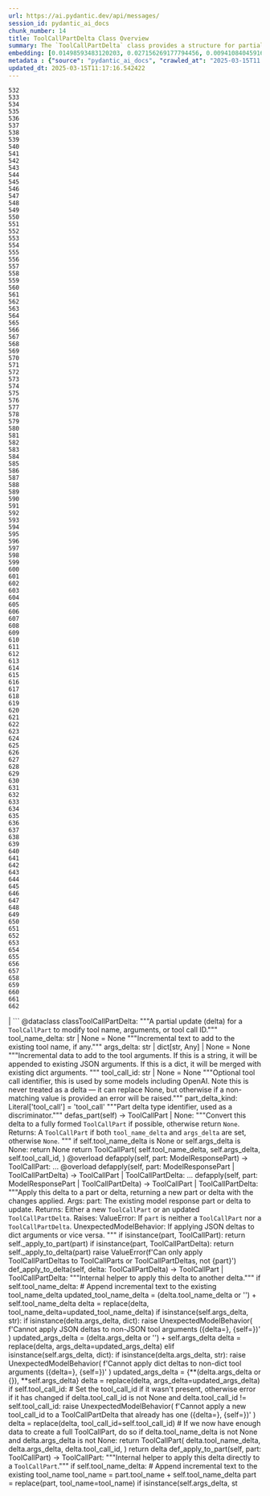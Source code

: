 ```yaml
---
url: https://ai.pydantic.dev/api/messages/
session_id: pydantic_ai_docs
chunk_number: 14
title: ToolCallPartDelta Class Overview
summary: The `ToolCallPartDelta` class provides a structure for partial updates to a `ToolCallPart`, allowing modifications to the tool name, arguments, and tool call ID. It includes a string for incremental text to add to the tool name and a flexible argument type that can either append to JSON arguments or merge dictionaries.
embedding: [0.01498593483120203, 0.027156269177794456, 0.009410840459167957, -0.003017079783603549, 0.006156576797366142, 0.009390437975525856, -0.019199134781956673, -0.0051109278574585915, -0.023504147306084633, 0.015516410581767559, 0.012976248748600483, -0.01320068072527647, 0.02383059449493885, -0.03868390992283821, 0.013710753060877323, 0.005758720450103283, -0.02425905503332615, 0.006783966440707445, 0.008064248599112034, 0.05912762135267258, -0.010073934681713581, -0.03762295842170715, 0.04566170275211334, 0.008814055472612381, 0.0260953176766634, -0.01958679035305977, 0.01430243719369173, 0.003573058871552348, -0.044274307787418365, -0.04345818981528282, 0.050476789474487305, -0.007855119183659554, -0.016352929174900055, 0.004940053913742304, -0.0015659230994060636, 0.008768148720264435, 0.03395043686032295, 0.024544697254896164, -0.009171106852591038, 0.005600597709417343, -0.012139729224145412, -0.02993106283247471, -0.017403678968548775, 0.06120871752500534, -0.03239981457591057, 0.02142305113375187, -0.012445772998034954, 0.018454428762197495, -0.018495233729481697, 0.0021486810874193907, 0.03705167770385742, 7.922066288301721e-05, 0.0035169508773833513, -0.010252460837364197, 0.01039018016308546, 0.00040869571967050433, -0.027849966660141945, -0.030461538583040237, 0.015934670343995094, -0.020872173830866814, -0.04696749150753021, -0.02309609018266201, -0.011180792935192585, 0.01800556480884552, -0.03833705931901932, 0.008763047866523266, -0.017036426812410355, 0.05280272290110588, -0.0016143799293786287, -0.027686743065714836, 0.011201195418834686, 0.03780658543109894, -0.06214725226163864, -0.022402390837669373, 0.003925009164959192, -0.0020517671946436167, -0.0215250663459301, 0.021933123469352722, 0.013588335365056992, 0.009048689156770706, -0.01570003665983677, 0.004957906436175108, 0.004024473484605551, 0.037561751902103424, -0.03823504596948624, -0.060025349259376526, -0.038133032619953156, -0.03958163782954216, 0.00823767390102148, -0.03468494117259979, -0.0293393786996603, -0.02766634151339531, -0.014424854889512062, 0.0018145834328606725, 0.03137966990470886, -0.01628151908516884, 0.009599567390978336, 0.020382503047585487, 0.0028487558010965586, 0.011303209699690342, -0.004136689472943544, -0.000814203463960439, 0.004968107677996159, 0.015149158425629139, 0.051048070192337036, -0.020239682868123055, -0.002368012210354209, 0.002069619717076421, -0.02746231108903885, -0.01361893955618143, -0.020239682868123055, -0.0056822095066308975, 0.017179246991872787, 0.02146385796368122, -0.03488897159695625, -0.018505435436964035, -0.01668957807123661, 0.04888536408543587, -0.02142305113375187, -0.0622696690261364, -0.058760371059179306, -0.054883819073438644, -0.012976248748600483, -0.030563553795218468, -0.0180667731910944, 0.02242279425263405, -0.01774032786488533, -0.004164743237197399, -0.044968005269765854, -0.006783966440707445, -0.013975990936160088, 0.02986985445022583, -0.04741635546088219, 0.008640631102025509, -0.018301406875252724, -0.028074398636817932, -0.04566170275211334, 0.05480220541357994, -0.03017589822411537, -0.022708434611558914, -0.0010086686816066504, -0.008941574022173882, -0.020974187180399895, -0.043131742626428604, -0.0247283224016428, 0.028217218816280365, 0.009196610189974308, 0.017811737954616547, -0.05606718733906746, -0.0077582052908837795, 0.005605698563158512, 0.02446308545768261, 0.024442682042717934, 0.007513370364904404, 0.006029058713465929, 0.027645938098430634, -0.014720696955919266, 0.041030243039131165, 0.04998712241649628, -0.01884208433330059, -0.03931640088558197, -0.022035138681530952, -0.013221083208918571, 0.020290689542889595, -0.0190053079277277, -0.03611314296722412, 0.011476635001599789, -0.033991243690252304, -0.07010438293218613, -0.024279458448290825, 0.01852583885192871, -0.051048070192337036, -0.03205296769738197, 0.004723272752016783, -0.02803359366953373, -0.02536081336438656, -0.018291205167770386, -0.04341738298535347, -0.04602895677089691, -0.002184386132284999, -0.010043330490589142, -0.006620743311941624, -0.09246597439050674, -0.007528672460466623, -0.07300160080194473, -0.05382286757230759, -0.003889304120093584, 0.042438045144081116, -0.010925756767392159, 0.012782420963048935, 0.017026225104928017, 0.021014994010329247, 0.05300674960017204, 0.005039517767727375, -0.007681694347411394, -0.015598022378981113, 0.05741377919912338, 0.019974445924162865, 0.05170096457004547, 0.0015276676276698709, 0.035031791776418686, 0.04509042203426361, 0.032359007745981216, -0.02787037007510662, 0.04064258933067322, -0.015669431537389755, -0.01480230875313282, 0.011048173531889915, -0.01498593483120203, -0.06651347130537033, -0.04725313186645508, -0.03733731806278229, -0.021851513534784317, 0.045702509582042694, 0.014965531416237354, -0.013119068928062916, -0.01606728881597519, -0.011180792935192585, -0.002670230343937874, 0.056516051292419434, -0.013914782553911209, 0.04460075497627258, 0.02676861360669136, -0.010660518892109394, -0.018750270828604698, -0.011119583621621132, -0.015230769291520119, -0.07092050462961197, 0.005636302754282951, 0.03182853385806084, -0.03464413434267044, -0.018138183280825615, 0.0009353457135148346, 0.00326701533049345, 0.004475887399166822, -0.09956618398427963, -0.00308338925242424, -0.03470534458756447, 0.005743418354541063, 0.012660003267228603, -0.04135669022798538, 0.005029316525906324, -0.03327713906764984, 0.019780617207288742, -0.004991061054170132, 0.020249884575605392, 0.044070277363061905, -0.01393518503755331, 0.015547014772891998, 0.01430243719369173, 0.05753619596362114, -0.02672780677676201, 0.03725570812821388, -0.018454428762197495, -0.015577618964016438, -0.00026858513592742383, 0.02172909490764141, 0.013006852939724922, -0.061657581478357315, 0.04056097939610481, 0.030992014333605766, -0.009410840459167957, -0.03684764727950096, -0.00949755311012268, 0.014904323033988476, 0.015077747404575348, 0.03880632668733597, 0.03805141896009445, 0.06271853297948837, -0.0019038461614400148, 0.01464928686618805, 0.01946437358856201, 0.022504406049847603, 0.012007110752165318, -0.007518471218645573, -0.01780153624713421, 0.02986985445022583, 0.05463898181915283, 0.019913237541913986, -0.03817383944988251, -0.0011329988483339548, 0.013700551353394985, 0.029155753552913666, 0.0036725231911987066, -0.007039002608507872, 0.009482250548899174, 0.001993109006434679, -0.032256994396448135, -0.03637838363647461, -0.009512854740023613, 0.01183368545025587, -0.014883920550346375, 0.04137709364295006, -0.05239466205239296, -0.023320522159337997, 0.0012012211373075843, 0.019862229004502296, -0.053945284336805344, -0.014822711236774921, -0.05623041093349457, -0.0421932116150856, 0.017607707530260086, -0.014037199318408966, 0.056189604103565216, 0.01464928686618805, 0.018872687593102455, 0.001073065330274403, -0.05880117788910866, -0.008003040216863155, -0.02136184275150299, 0.0275031179189682, 0.03191014379262924, -0.032991498708724976, -0.02629934623837471, -0.03244062140583992, 0.008910969831049442, 0.015057344920933247, 0.012996651232242584, 0.0006018857238814235, 0.0022353935055434704, 0.031726520508527756, -0.028910918161273003, 0.004271858371794224, 0.010466691106557846, 0.032216187566518784, 0.04321335628628731, -0.03878592327237129, 0.02693183720111847, 0.0023947912268340588, 0.0054934825748205185, -0.02115781418979168, -0.011405224911868572, -0.02583007887005806, 0.029625020921230316, -0.011792879551649094, 0.049946315586566925, 0.0004523707029875368, -0.011017569340765476, -0.014781905338168144, 0.02550363354384899, -0.05627121403813362, -0.019494976848363876, -0.036664023995399475, -0.04309093952178955, 0.011884693056344986, 0.011242001317441463, 0.018178990110754967, 0.03762295842170715, -0.009625070728361607, 0.047579579055309296, -0.03364439308643341, 0.001449881587177515, 0.005123679991811514, 0.006814570631831884, -0.04525364562869072, 0.039663251489400864, 0.003371580271050334, -0.03060435876250267, 0.015414395369589329, -0.00921191181987524, -0.008125457912683487, 0.023340925574302673, 0.021647483110427856, -0.03274666517972946, -0.026013705879449844, 0.027625534683465958, -0.047008294612169266, -0.027360297739505768, -0.020749755203723907, -0.04525364562869072, 0.046273790299892426, 0.042397238314151764, -0.029257766902446747, 0.05863795429468155, -0.0642283484339714, -0.010680921375751495, 0.028360038995742798, -0.007605183403939009, 0.013649544678628445, 0.02876809798181057, 0.03276706859469414, 0.06218805909156799, -0.009395538829267025, 0.009007883258163929, -0.0029150652699172497, 0.023014478385448456, 0.004157091956585646, -0.005621000658720732, -0.019801020622253418, 0.016465146094560623, 0.04513122886419296, -0.06251450628042221, 0.009380236268043518, 0.017964759841561317, -0.014026998542249203, 0.02456509880721569, 0.023606162518262863, 0.014526869170367718, 0.04982389882206917, -0.02146385796368122, -0.009818898513913155, 0.03780658543109894, -0.012160132639110088, -0.03307311236858368, -0.01732206717133522, 0.04476397484540939, 0.052353858947753906, 0.0065697357058525085, 0.03627636656165123, 0.016597764566540718, 0.07936730235815048, -0.030196301639080048, 0.01628151908516884, 0.01775052770972252, 0.061820805072784424, -0.036357980221509933, 0.02787037007510662, 0.02993106283247471, 0.048477306962013245, -0.024850739166140556, -0.014169818721711636, 0.010752331465482712, -0.017077231779694557, -0.07214467972517014, -0.009900510311126709, 0.047742802649736404, -0.022504406049847603, 0.002281300025060773, 0.03825544938445091, -0.03250183165073395, 0.029094545170664787, -0.0010819915914908051, 0.0260953176766634, -0.037867795675992966, 0.0016539106145501137, -0.024789530783891678, -0.04009171202778816, 0.036235563457012177, -0.010976763442158699, 0.022810449823737144, 0.015098150819540024, -0.018780875951051712, 0.006743160542100668, 0.03764336183667183, -0.07251192629337311, 0.022381987422704697, -0.0044937399215996265, -0.0194745734333992, -0.001147025846876204, -0.009823999367654324, -0.016495749354362488, 0.03954083099961281, 0.010854345746338367, -0.013608738780021667, 0.025217993184924126, -0.05610799416899681, 0.053618837147951126, -0.020504921674728394, 0.05353722721338272, -0.00397601630538702, 0.027584729716181755, -0.005845432635396719, -0.011854088865220547, 0.018882889300584793, -0.03490937128663063, -0.027115462347865105, -0.0011527641909196973, 0.0031726518645882607, -0.03307311236858368, 0.0003125788934994489, 0.0051389820873737335, 0.08381514251232147, 0.0384390763938427, -0.004557499196380377, -0.04451914131641388, -0.03460332751274109, 0.03870431333780289, -0.03050234541296959, 0.01446566078811884, 0.037663765251636505, 0.0008180290460586548, -0.055087845772504807, 0.002864057896658778, -0.0034480912145227194, 0.03864310309290886, 0.026217734441161156, -0.02956381067633629, 0.016944613307714462, -0.0033358752261847258, -0.0641467347741127, -0.0009493727120570838, 0.0017674018163233995, -0.004723272752016783, -0.00599845452234149, 0.05374125391244888, 0.06006615608930588, -0.0006777590606361628, -0.014067803509533405, 0.03611314296722412, -0.006120871752500534, -0.03466453775763512, -0.013700551353394985, 0.001252228394150734, 0.006151476409286261, 0.007064506411552429, 0.0180667731910944, 0.036766037344932556, 0.017760729417204857, -0.03301190212368965, 0.03870431333780289, -0.06749281287193298, 0.007610284257680178, 0.005564892664551735, -0.005200190935283899, 0.024605905637145042, 0.02172909490764141, -0.007013499271124601, -0.020647741854190826, 0.03356277942657471, 0.01737307570874691, -0.004259106703102589, 0.010359575971961021, 0.005993353668600321, -0.008620227687060833, -0.024850739166140556, -0.008686537854373455, -0.0026498273946344852, 0.010252460837364197, -0.02907414175570011, 0.026911433786153793, 0.04435591772198677, 0.039132773876190186, 0.013394508510828018, 0.001187194138765335, -0.01827080175280571, 0.0003388795303180814, 0.01758730597794056, 0.009339430369436741, -0.008910969831049442, 0.01076253317296505, 0.015547014772891998, 0.009390437975525856, 0.015710238367319107, 0.0006439667195081711, 0.006865577772259712, -0.003175202291458845, 0.03250183165073395, -0.0029048637952655554, 0.01149703748524189, -0.006544232368469238, -0.007732701487839222, -0.01727106049656868, 0.024483487010002136, -0.02713586576282978, 0.01073192898184061, 0.0003749034076463431, -0.00326701533049345, 0.03248142823576927, -0.006452419329434633, -0.05569993332028389, 0.026115721091628075, 0.005855634342879057, 0.04009171202778816, 0.008069349452853203, -0.021586274728178978, 0.03123684972524643, 0.032256994396448135, -0.021810706704854965, -0.0011935699731111526, -0.0038995055947452784, -0.02362656593322754, -0.007304240483790636, 0.0036623217165470123, -0.03896955028176308, -0.021402649581432343, -0.006916585378348827, 0.020719151943922043, -0.027992786839604378, -0.029318977147340775, -0.012782420963048935, -0.02499356120824814, -0.026380958035588264, -0.01021165493875742, -0.018046369776129723, -0.004391725640743971, 0.024279458448290825, -0.0063963113352656364, -0.010874749161303043, 0.006656448356807232, -0.029523005709052086, -0.027380701154470444, 0.01516956090927124, -0.02099459059536457, -0.005738317500799894, -0.026115721091628075, -0.021117007359862328, 0.011068576946854591, -0.013792364858090878, 0.013629141263663769, 0.032154981046915054, -0.003567958250641823, -0.042642075568437576, 0.008008141070604324, 0.03174692392349243, -0.03778618201613426, -0.011037972755730152, 0.011905095539987087, 0.0072889383882284164, -0.04949745163321495, 0.020494719967246056, 0.020453913137316704, 0.003774537704885006, 0.013129270635545254, -0.008533515967428684, 0.02499356120824814, -0.009829100221395493, -0.020249884575605392, -0.003978566732257605, 0.02713586576282978, -0.019097119569778442, 0.012792622670531273, 0.003060435876250267, -0.003371580271050334, 0.01758730597794056, 0.024748725816607475, -0.007268535438925028, 0.030563553795218468, -0.002000760054215789, 0.0007204776047728956, 0.01516956090927124, -0.024809934198856354, 0.022484002634882927, 0.03523581847548485, -0.002010961528867483, -0.013496522791683674, 0.047375548630952835, 0.03097161278128624, -0.02760513313114643, 0.005294554401189089, -0.008910969831049442, -0.025156782940030098, 0.05957648530602455, 0.011660261079668999, -0.02583007887005806, -0.009395538829267025, 0.02493235096335411, 0.019331753253936768, 0.05704652518033981, 0.006125972606241703, 0.0037464837078005075, 0.022279974073171616, -0.06137194111943245, -0.022871658205986023, 0.016934411600232124, 0.02462630718946457, -0.00477938074618578, -0.019015509635210037, -0.03395043686032295, -0.017230253666639328, 0.01288443524390459, -0.033256735652685165, -0.0061973826959729195, -0.011792879551649094, -0.004470787011086941, 0.0015429698396474123, 0.026115721091628075, 0.032542634755373, -0.026850225403904915, 0.008513112552464008, 0.0037286311853677034, -0.02283085137605667, 0.05198660492897034, 0.01685279980301857, -0.0024445231538265944, 0.021321037784218788, 0.004860992543399334, -0.001676863874308765, -0.022177958860993385, -0.009803596884012222, 0.03654160350561142, -0.012557988986372948, -0.009951517917215824, -0.04688587784767151, -0.005422072485089302, 0.023708177730441093, -0.012139729224145412, 0.019137926399707794, 0.002004585461691022, -0.01338430680334568, -0.029523005709052086, -0.010476892814040184, -0.0439886674284935, -0.023238910362124443, -0.015332784503698349, 0.0357866995036602, 0.05096646025776863, 0.019505178555846214, 0.004588103387504816, -0.01464928686618805, -0.026115721091628075, -0.0005716001614928246, -0.024279458448290825, -0.032991498708724976, 0.0010309843346476555, -0.041173066943883896, 0.004707970656454563, 0.01885228604078293, 0.02142305113375187, 0.025544438511133194, -0.030563553795218468, 0.008354989811778069, -0.01073192898184061, -0.02199433371424675, -0.0030808388255536556, -0.02813560701906681, 0.009727085940539837, 0.05055840313434601, 0.03403204679489136, 0.019658200442790985, -0.0074674636125564575, 0.023789789527654648, -0.05410850793123245, 0.00826317723840475, 0.004539646673947573, -0.013833170756697655, -0.02787037007510662, -0.012323355302214622, 0.035031791776418686, 0.052517082542181015, -0.015026740729808807, -0.000564905465580523, 0.02966582588851452, 0.006304498296231031, -0.026911433786153793, 0.0049222013913095, -0.010823741555213928, -0.025687258690595627, 0.0018158586462959647, -0.005809727590531111, 0.03927559405565262, 0.016393736004829407, -0.006539131514728069, 0.0025682158302515745, 0.0033996342681348324, -0.02572806552052498, -0.014577876776456833, -0.034195270389318466, 0.016495749354362488, -0.018974702805280685, 0.04460075497627258, 0.0044350819662213326, 0.0023756634909659624, -0.007212427444756031, -0.0026000954676419497, 0.004106084816157818, 0.036255963146686554, -0.026176929473876953, -0.015312381088733673, -0.037500541657209396, -0.014822711236774921, 0.009849502705037594, 0.0006860477151349187, -0.004465686157345772, 0.04105064645409584, -0.030726777389645576, -0.014771704562008381, -0.001392498379573226, -0.006564635317772627, 0.007492967415601015, 0.0017482740804553032, -0.009778092615306377, 0.019505178555846214, -0.01989283412694931, 0.004113736096769571, 0.02650337480008602, 0.0038638003170490265, 0.023687774315476418, 0.0039046062156558037, 0.012741615064442158, -0.03307311236858368, -0.007039002608507872, 0.017974959686398506, -0.026748210191726685, 0.006727858446538448, 0.0448455885052681, 0.011915297247469425, -0.029747437685728073, -0.023912206292152405, 0.02105579897761345, 0.013669947162270546, -0.011252203024923801, 0.002968622837215662, 0.04602895677089691, 0.029318977147340775, 0.0036087641492486, -0.03831665962934494, 0.0165263544768095, -0.05357803404331207, -0.011293008923530579, 0.08748766034841537, -0.0002513701911084354, 0.036990467458963394, -0.012649801559746265, -0.007263434585183859, 0.013557731173932552, -0.010277964174747467, -0.04017332196235657, 0.03076758235692978, -0.008232573047280312, -0.013323097489774227, 0.0007306790794245899, 0.01679159142076969, 0.032522231340408325, 0.007508269511163235, 0.009589365683495998, 0.011486836709082127, -0.040030501782894135, -0.009181307628750801, 0.03990808501839638, 0.01026266161352396, -0.007309341337531805, -0.03721490129828453, 0.002430496271699667, 0.011619455181062222, 0.002142305253073573, 0.019066516309976578, 0.0010762533638626337, 0.02980864606797695, 0.010201453231275082, -0.01790354959666729, -0.009635272435843945, -0.025707662105560303, 0.028094802051782608, 0.006901283282786608, -0.014088206924498081, 0.024748725816607475, -0.014771704562008381, 0.04786521941423416, -0.0348481647670269, 0.04325416311621666, 0.045539285987615585, 0.03270585834980011, 0.006462620571255684, -0.04041815921664238, 0.00011125960008939728, 0.020382503047585487, 0.0366436205804348, -0.021688289940357208, -0.02215755544602871, -0.01131341140717268, -0.017403678968548775, 0.04651862755417824, 0.007972436025738716, -0.03935720771551132, -0.01464928686618805, 0.03737812489271164, 0.047375548630952835, 0.02723787911236286, 0.0017572003416717052, 0.004838039167225361, -0.005886238534003496, -0.010298366658389568, -0.027176670730113983, -0.009966819547116756, 0.001458807848393917, -0.027788758277893066, -0.0017890798626467586, -0.011058375239372253, 0.01535318698734045, -0.00250573200173676, -0.0038944047410041094, -0.0549246221780777, 0.02672780677676201, -0.010221855714917183, -0.02976784110069275, -0.0260953176766634, -0.001528942841105163, 0.032522231340408325, -0.014639085158705711, -0.02209634706377983, 0.02199433371424675, -0.012741615064442158, 0.009757690131664276, 0.008431500755250454, 0.03146127983927727, -0.005151733756065369, 0.01932155154645443, 0.0001716713304631412, 0.04147910699248314, 0.038765523582696915, -0.0495382584631443, -0.06251450628042221, -0.016934411600232124, -0.02242279425263405, -0.0012994101271033287, -0.006044360809028149, -0.0045906538143754005, -0.0513337142765522, 0.017250657081604004, -0.0004415316507220268, -0.03543984889984131, -0.0347665511071682, -0.004169844090938568, -0.013873976655304432, 0.007625586353242397, -0.011374620720744133, 0.04533525928854942, -2.5184837795677595e-05, 0.0261361226439476, 8.161162259057164e-05, 0.038602299988269806, -0.007702097296714783, -0.008829358033835888, 0.04533525928854942, -0.017617909237742424, -0.006493224762380123, -0.0017202200833708048, -0.006401411723345518, 0.01643454097211361, -0.012466175481677055, -0.009951517917215824, -0.02476912923157215, 0.018046369776129723, 0.008752847090363503, 0.03884713351726532, -0.010609511286020279, -0.03684764727950096, 0.05896439775824547, 0.006136174313724041, -0.010670719668269157, 0.042642075568437576, -0.013476119376718998, 0.022484002634882927, 0.04162193089723587, 0.004389175213873386, -0.009308826178312302, -0.011221598833799362, -0.020617136731743813, -0.0015467953635379672, 0.05190499499440193, -0.013557731173932552, -0.00018745170382317156, -0.008910969831049442, 0.004294811747968197, -0.01957658864557743, 0.005921943578869104, -0.01461868267506361, -0.02546282671391964, 0.00581482844427228, 0.0010788036743178964, -0.0010609511518850923, -0.011945901438593864, 0.016944613307714462, -0.01325168740004301, -0.036357980221509933, -0.01595507189631462, 0.027360297739505768, -0.018668659031391144, 0.016893606632947922, -0.019301149994134903, 0.0012222615769132972, -0.022014735266566277, -0.022341182455420494, 0.0021576073486357927, 0.01647534780204296, -0.014761502854526043, 0.011660261079668999, -0.00439682649448514, 0.0417647510766983, -0.02236158587038517, -0.0229328665882349, 0.004899248015135527, 0.020239682868123055, 0.006610541604459286, 0.007141017355024815, 0.012027513235807419, 0.03992848843336105, -0.027727549895644188, 0.02513638138771057, 0.006345303729176521, -0.027115462347865105, 0.02409583330154419, -0.04509042203426361, 0.017648514360189438, 0.021708691492676735, 0.024809934198856354, -0.0049783093854784966, 0.030359525233507156, 0.029992273077368736, -0.036827247589826584, 0.015516410581767559, -0.0017980061238631606, 0.021688289940357208, 0.0357050858438015, 0.01962759532034397, 0.014883920550346375, 0.005350662395358086, 0.03439930081367493, 0.08357030153274536, -0.0005897714872844517, 0.00795203261077404, 0.019780617207288742, 0.011905095539987087, -0.005544489715248346, -0.03790859878063202, -0.014730898663401604, 0.03731691464781761, 0.02000504918396473, -0.015159359201788902, -0.0035475553013384342, 0.008207068778574467, -0.018607450649142265, -0.021749498322606087, 0.0006618193001486361, 0.017291463911533356, -0.013822969049215317, -0.025850482285022736, -0.002670230343937874, -0.028727293014526367, 0.03191014379262924, -0.020290689542889595, -0.022749241441488266, 0.032216187566518784, -0.016720181331038475, 0.06377948820590973, 0.029420990496873856, -0.006554433610290289, -0.03962244465947151, 0.006595239508897066, -0.028910918161273003, 0.0026115719228982925, 0.013975990936160088, -0.025258798152208328, -0.011945901438593864, -0.03864310309290886, -0.0384390763938427, 0.06275933980941772, 0.025972899049520493, 0.033930033445358276, 0.02068854682147503, -0.018760472536087036, 0.010487093590199947, -0.009900510311126709, 0.012323355302214622, 0.007855119183659554, 0.021667886525392532, 0.012160132639110088, 0.01091555505990982, -0.01414941530674696, 0.028115205466747284, 0.019770415499806404, 0.025585245341062546, -0.04349899664521217, 0.0190053079277277, 0.04639621078968048, -0.020464114844799042, 0.0024585502687841654, 0.011486836709082127, 0.0439886674284935, -0.010497295297682285, 0.013139471411705017, -0.04202998802065849, -0.014312638901174068, 0.009905611164867878, 0.017668917775154114, 0.053088363260030746, 0.039806071668863297, -0.029318977147340775, 0.04151991382241249, -0.009135400876402855, 0.02813560701906681, 0.03727611154317856, -0.03374640643596649, -0.01921953819692135, 0.0016360580921173096, 0.04064258933067322, -0.026891030371189117, -0.0073858522810041904, -0.031012417748570442, 0.014026998542249203, 0.03007388487458229, 0.023708177730441093, -0.06218805909156799, 0.014904323033988476, -0.027319490909576416, 0.019178731366991997, -0.0030451337806880474, -0.006610541604459286, 0.01425143051892519, 0.006222886499017477, 0.01002802886068821, 0.0034531918354332447, -0.012160132639110088, 0.013639342971146107, -0.006059663370251656, -0.009466948918998241, 0.01021165493875742, 0.039071567356586456, -0.012170333415269852, 0.017995363101363182, 0.0348481647670269, 0.03605193644762039, -0.005906641483306885, -0.004838039167225361, -0.024973157793283463, 0.0058709364384412766, -0.007737802341580391, -0.008201967924833298, -0.00792652927339077, 0.017240455374121666, 0.021953526884317398, 0.01748529076576233, 0.053251586854457855, -0.04439672455191612, 0.009487351402640343, -4.754036490339786e-05, 0.02068854682147503, -0.007839816622436047, 0.030481941998004913, 0.04651862755417824, 0.02540161833167076, 0.005830130539834499, -0.03827585279941559, -0.033889226615428925, -0.01979081891477108, -0.009987222962081432, -0.005263949744403362, 0.019290948286652565, 0.0037974908482283354, -0.008905868977308273, 0.004820186644792557, -0.014965531416237354, 0.014955330640077591, -0.04309093952178955, 0.0020747205708175898, -0.0361335463821888, -0.013629141263663769, 0.010145344771444798, -0.0045166932977736, -0.023381730541586876, 0.02603410929441452, 0.00547307962551713, 0.002876809798181057, 0.0073807514272630215, 0.025891289114952087, 0.007620485499501228, -0.006824772339314222, 0.05623041093349457, 0.014506466686725616, 0.0242998618632555, 0.01590406522154808, -0.012476377189159393, 0.03584790602326393, 0.0017125689191743731, 0.005830130539834499, -0.007350147236138582, -0.04562089964747429, -0.01820959337055683, 0.032930292189121246, -0.025115977972745895, 0.04917100444436073, 0.010833943262696266, -0.013149673119187355, -0.008997681550681591, 0.019566386938095093, 0.011660261079668999, 0.02303488180041313, 0.0073756505735218525, 0.026707405224442482, -0.02650337480008602, -0.030685970559716225, 0.02572806552052498, -0.006161677651107311, 0.012935442849993706, -0.03386882320046425, 0.013180277310311794, -0.0013287392212077975, -0.015618424862623215, -0.005330259446054697, 0.012966047041118145, -0.030665569007396698, -0.003305270802229643, -7.734773680567741e-05, 0.019352156668901443, -0.01288443524390459, 0.003942861687391996, -0.019556185230612755, 0.018607450649142265, -0.037398528307676315, 0.00011030321184080094, -0.015883661806583405, 0.009660775773227215, -0.008176464587450027, 0.01091555505990982, -0.024687517434358597, 0.016720181331038475, 0.008584522642195225, 0.003726080758497119, -0.03213457763195038, 0.03295069560408592, -0.006554433610290289, -0.007819414138793945, -0.030216705054044724, -0.01595507189631462, 0.03752094507217407, -0.02009686268866062, 0.009660775773227215, -0.034358493983745575, -0.0017316966550424695, -0.012557988986372948, 0.043539803475141525, 0.01858704723417759, -0.02230037748813629, -0.014955330640077591, -0.048477306962013245, -0.028645681217312813, 0.04562089964747429, -0.015445000492036343, 0.018658457323908806, 0.017923953011631966, -0.0027212377171963453, 0.015761245042085648, 0.011150188744068146, -0.011945901438593864, -0.024116234853863716, 0.025381214916706085, -0.008645731955766678, -0.004373873118311167, -0.012068319134414196, -0.018770674243569374, 0.0002269823307869956, -0.028013190254569054, -0.023279715329408646, 0.039132773876190186, 0.011201195418834686, -0.013486321084201336, 0.007018599659204483, 0.035460252314805984, 0.026993045583367348, -0.010466691106557846, 0.02262682281434536, 0.016781389713287354, -0.02063754014670849, -0.022586017847061157, -8.248830999946222e-05, 0.012955845333635807, 0.04447833448648453, 0.017128240317106247, -0.01942356675863266, 0.0457841232419014, 0.022320779040455818, -0.0013580684317275882, -0.004429981112480164, 0.001252228394150734, 0.0020900226663798094, 0.016414137557148933, 0.012792622670531273, 0.020147869363427162, 0.02309609018266201, -0.0028564068488776684, 0.0137515589594841, 0.012098923325538635, -0.015761245042085648, 0.022341182455420494, 0.025850482285022736, -0.024646710604429245, -0.01301705464720726, 0.03301190212368965, 0.008023442700505257, 0.018413623794913292, 0.023912206292152405, -0.00652382941916585, 0.003889304120093584, -0.002723787911236286, -0.022320779040455818, -0.03690885752439499, -0.0030680871568620205, -0.037663765251636505, -0.017403678968548775, 0.029420990496873856, -0.03658241033554077, -0.04178515076637268, 0.013863774947822094, -0.0026676799170672894, -0.04435591772198677, -0.015730639919638634, 0.009619970805943012, -0.045906540006399155, -0.00842129997909069, 0.029523005709052086, -0.0006321712862700224, -0.023606162518262863, 0.007579679600894451, 0.021749498322606087, 0.026952238753437996, 0.007850018329918385, -0.00020562304416671395, 0.00017852542805485427, 0.021504662930965424, -0.02393260970711708, -0.03788819536566734, -0.002167808823287487, -0.0321141742169857, 0.0072175282984972, -0.01520016510039568, 0.002994126407429576, 0.020770158618688583, 0.0016590113518759608, -0.025809677317738533, 0.025789273902773857, -0.014863517135381699, 0.019403163343667984, 0.03439930081367493, -0.009079293347895145, 0.014843114651739597, -0.023953011259436607, 0.006498325616121292, -0.02262682281434536, -0.004019372630864382, 0.014557473361492157, -0.0013261889107525349, 0.007069607265293598, -0.018515637144446373, -0.0005974225932732224, 0.0024457983672618866, -0.01564902998507023, -0.017148643732070923, -0.01628151908516884, 0.02970663085579872, 0.019443970173597336, 0.021014994010329247, -0.016189705580472946, 0.019015509635210037, 0.005442475434392691, -0.015067546628415585, -0.024401875212788582, -0.027645938098430634, 0.024483487010002136, 0.00018139458552468568, -0.003937760833650827, 0.006625843700021505, 0.013639342971146107, 0.009951517917215824, -0.011874491348862648, -0.0035807101521641016, -0.0029099644161760807, -0.00635040458291769, 0.0007899750489741564, 0.014353444799780846, 0.005172136705368757, 0.025605646893382072, -0.01742408238351345, 0.011925498954951763, -0.0003493997792247683, -0.00327466637827456, -0.002688082866370678, -0.018729867413640022, 0.007686795201152563, 0.027054253965616226, 0.042642075568437576, -0.024524293839931488, 0.02325931377708912, -0.0006152751739136875, -0.016179503872990608, 0.019882632419466972, 0.005062471143901348, -0.04202998802065849, 0.02576887048780918, -0.01361893955618143, 0.028053997084498405, 0.000844807829707861, -0.00036278917104937136, -0.009650574997067451, 0.03817383944988251, 0.0215250663459301, 0.020433511584997177, 0.05443495512008667, 0.004460585303604603, -0.02709505893290043, -0.025320006534457207, 0.021443454548716545, -0.006452419329434633, 0.004733474459499121, -0.01747508905827999, 0.01748529076576233, 0.011690865270793438, -0.010823741555213928, -0.0077582052908837795, 0.029094545170664787, -0.003874001791700721, 0.0076663922518491745, -0.023953011259436607, 0.02266762964427471, 0.014628883451223373, 0.0116806635633111, 0.014710495248436928, 0.017883148044347763, 0.00224304455332458, 0.03727611154317856, 0.012588593177497387, -0.015822453424334526, -0.0007989013101905584, 0.0228920616209507, 0.04362141340970993, -0.021178217604756355, -0.01826060190796852, 0.035195015370845795, -0.010589108802378178, 0.0016832398250699043, 0.006049461662769318, 0.00018617651949170977, -0.03144088014960289, 0.027788758277893066, -0.015271575190126896, 0.0029533207416534424, -0.007625586353242397, 0.015006337314844131, 0.02619733102619648, 0.027686743065714836, -0.002220091177150607, 0.018413623794913292, -0.0021129760425537825, 0.02787037007510662, -0.016679376363754272, -0.008559019304811954, 0.01062991376966238, -0.044804781675338745, 0.0064881243743002415, 0.001993109006434679, 0.03376680985093117, 0.007339945528656244, -0.010833943262696266, 0.023442938923835754, -0.030665569007396698, -0.007248132489621639, -0.010844144970178604, 0.006095368415117264, 0.012935442849993706, -0.01152764167636633, 0.023177701979875565, 0.0022264672443270683, -0.01183368545025587, 0.03360358625650406, 0.004386624787002802, -0.019382761791348457, -0.028360038995742798, -0.01606728881597519, -0.010476892814040184, -0.04162193089723587, -0.006962491665035486, 0.004560049623250961, 0.005070122424513102, 0.05737297236919403, -0.013506723567843437, -0.011027771048247814, -0.03013509325683117, 0.005707712844014168, -0.01288443524390459, 0.03680684417486191, 4.2160692828474566e-05, -0.014026998542249203, -0.02940058894455433, 0.023442938923835754, -0.016189705580472946, -0.03794940561056137, 0.013119068928062916, 0.004649312235414982, 0.006809469778090715, 0.013149673119187355, 0.010084136389195919, -0.03337915614247322, 0.023789789527654648, -0.00477938074618578, -0.032359007745981216, -0.001664112089201808, 0.020912978798151016, 0.015455201268196106, 0.004866093397140503, 0.03754134848713875, -0.0046646143309772015, -0.02709505893290043, -0.0010960185900330544, 0.008365191519260406, -0.039561234414577484, 0.0032925191335380077, 0.005284352693706751, -0.005789324641227722, -0.012078520841896534, -0.02230037748813629, -0.01963779702782631, 0.005462878383696079, 0.024279458448290825, 0.029318977147340775, -0.03837786614894867, -0.0028564068488776684, -0.01325168740004301, 0.018189191818237305, -0.017719924449920654, -0.01076253317296505, 0.008247874677181244, -0.013669947162270546, -0.003180303145200014, -0.003134396392852068, 0.004108635243028402, -0.034786954522132874, -0.027911175042390823, -0.02215755544602871, 0.00798263680189848, 0.019239941611886024, -0.0014702844200655818, 0.049742285162210464, 0.005575094372034073, 0.03017589822411537, 0.0015990778338164091, -0.010650317184627056, 0.00448608910664916, -0.01036467682570219, -0.017628110945224762, -0.0023055283818393946, 0.02330011874437332, -0.004634010139852762, 0.032420217990875244, -0.01181328296661377, 0.008956875652074814, -0.03350157290697098, 0.00955366063863039, 0.02389180287718773, 0.053047556430101395, -0.027054253965616226, 0.016883404925465584, 0.021586274728178978, 0.005360863637179136, 0.021117007359862328, 0.04819166660308838, -0.009007883258163929, 0.0030553352553397417]
metadata : {"source": "pydantic_ai_docs", "crawled_at": "2025-03-15T11:17:16.539206", "url_path": "/api/messages/", "chunk_size": 5000}
updated_dt: 2025-03-15T11:17:16.542422
---
```

```
532
533
534
535
536
537
538
539
540
541
542
543
544
545
546
547
548
549
550
551
552
553
554
555
556
557
558
559
560
561
562
563
564
565
566
567
568
569
570
571
572
573
574
575
576
577
578
579
580
581
582
583
584
585
586
587
588
589
590
591
592
593
594
595
596
597
598
599
600
601
602
603
604
605
606
607
608
609
610
611
612
613
614
615
616
617
618
619
620
621
622
623
624
625
626
627
628
629
630
631
632
633
634
635
636
637
638
639
640
641
642
643
644
645
646
647
648
649
650
651
652
653
654
655
656
657
658
659
660
661
662
```
| ```
@dataclass
classToolCallPartDelta:
"""A partial update (delta) for a `ToolCallPart` to modify tool name, arguments, or tool call ID."""
  tool_name_delta: str | None = None
"""Incremental text to add to the existing tool name, if any."""
  args_delta: str | dict[str, Any] | None = None
"""Incremental data to add to the tool arguments.
  If this is a string, it will be appended to existing JSON arguments.
  If this is a dict, it will be merged with existing dict arguments.
  """
  tool_call_id: str | None = None
"""Optional tool call identifier, this is used by some models including OpenAI.
  Note this is never treated as a delta — it can replace None, but otherwise if a
  non-matching value is provided an error will be raised."""
  part_delta_kind: Literal['tool_call'] = 'tool_call'
"""Part delta type identifier, used as a discriminator."""
  defas_part(self) -> ToolCallPart | None:
"""Convert this delta to a fully formed `ToolCallPart` if possible, otherwise return `None`.
    Returns:
      A `ToolCallPart` if both `tool_name_delta` and `args_delta` are set, otherwise `None`.
    """
    if self.tool_name_delta is None or self.args_delta is None:
      return None
    return ToolCallPart(
      self.tool_name_delta,
      self.args_delta,
      self.tool_call_id,
    )
  @overload
  defapply(self, part: ModelResponsePart) -> ToolCallPart: ...
  @overload
  defapply(self, part: ModelResponsePart | ToolCallPartDelta) -> ToolCallPart | ToolCallPartDelta: ...
  defapply(self, part: ModelResponsePart | ToolCallPartDelta) -> ToolCallPart | ToolCallPartDelta:
"""Apply this delta to a part or delta, returning a new part or delta with the changes applied.
    Args:
      part: The existing model response part or delta to update.
    Returns:
      Either a new `ToolCallPart` or an updated `ToolCallPartDelta`.
    Raises:
      ValueError: If `part` is neither a `ToolCallPart` nor a `ToolCallPartDelta`.
      UnexpectedModelBehavior: If applying JSON deltas to dict arguments or vice versa.
    """
    if isinstance(part, ToolCallPart):
      return self._apply_to_part(part)
    if isinstance(part, ToolCallPartDelta):
      return self._apply_to_delta(part)
    raise ValueError(f'Can only apply ToolCallPartDeltas to ToolCallParts or ToolCallPartDeltas, not {part}')
  def_apply_to_delta(self, delta: ToolCallPartDelta) -> ToolCallPart | ToolCallPartDelta:
"""Internal helper to apply this delta to another delta."""
    if self.tool_name_delta:
      # Append incremental text to the existing tool_name_delta
      updated_tool_name_delta = (delta.tool_name_delta or '') + self.tool_name_delta
      delta = replace(delta, tool_name_delta=updated_tool_name_delta)
    if isinstance(self.args_delta, str):
      if isinstance(delta.args_delta, dict):
        raise UnexpectedModelBehavior(
          f'Cannot apply JSON deltas to non-JSON tool arguments ({delta=}, {self=})'
        )
      updated_args_delta = (delta.args_delta or '') + self.args_delta
      delta = replace(delta, args_delta=updated_args_delta)
    elif isinstance(self.args_delta, dict):
      if isinstance(delta.args_delta, str):
        raise UnexpectedModelBehavior(
          f'Cannot apply dict deltas to non-dict tool arguments ({delta=}, {self=})'
        )
      updated_args_delta = {**(delta.args_delta or {}), **self.args_delta}
      delta = replace(delta, args_delta=updated_args_delta)
    if self.tool_call_id:
      # Set the tool_call_id if it wasn't present, otherwise error if it has changed
      if delta.tool_call_id is not None and delta.tool_call_id != self.tool_call_id:
        raise UnexpectedModelBehavior(
          f'Cannot apply a new tool_call_id to a ToolCallPartDelta that already has one ({delta=}, {self=})'
        )
      delta = replace(delta, tool_call_id=self.tool_call_id)
    # If we now have enough data to create a full ToolCallPart, do so
    if delta.tool_name_delta is not None and delta.args_delta is not None:
      return ToolCallPart(
        delta.tool_name_delta,
        delta.args_delta,
        delta.tool_call_id,
      )
    return delta
  def_apply_to_part(self, part: ToolCallPart) -> ToolCallPart:
"""Internal helper to apply this delta directly to a `ToolCallPart`."""
    if self.tool_name_delta:
      # Append incremental text to the existing tool_name
      tool_name = part.tool_name + self.tool_name_delta
      part = replace(part, tool_name=tool_name)
    if isinstance(self.args_delta, st